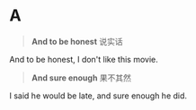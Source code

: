 # A

> **And to be honest** 说实话

And to be honest, I don't like this movie.

> **And sure enough** 果不其然

I said he would be late, and sure enough he did.